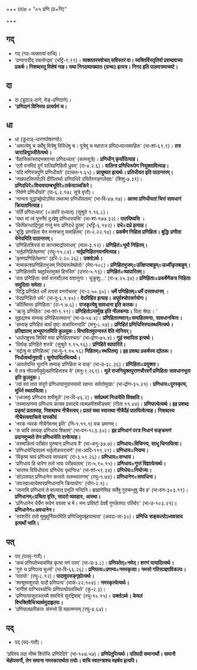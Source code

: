 +++
title = "०५ प्रणि (प्र+नि)"

+++

## गद्
- गद् (गद-व्यक्तायां वाचि)।
- 'प्रण्यगादीद् राक्षसेन्द्रम्' (भट्टि॰९.९९)। **व्यक्ततरमवोचत् सविस्तरं वा। व्यक्तिर्विस्तृतिर्वा प्रशब्दवाच्यः प्रकर्षः। निशब्दस्तु विशेषं नाह। यथा निगदव्याख्यातः (ग्रन्थः) इत्यत्र। निगद इति पाठमात्रमाचष्टे।** 

## दा
- दा (डुदाञ्-दाने, मेङ्-प्रणिदाने)।
- **'प्रणिदानं विनिमयः प्रत्यर्पणं च।** 

## धा
- धा (डुधाञ्-धारणपोषरण्योः)
- 'अमात्येषु च सर्वेषु मित्रेषु विविधेषु च। पुत्रेषु च महाराज प्रणिदध्यात्समाहितः' (भा॰शां॰६९.९)। **तत्र चारान्नियुञ्जीतेत्यर्थः।** 
- 'वैहासिकांस्तद्भक्तान्वा प्रणिदध्यात्' (कामसूत्रे)। **प्रणिधीन् कृर्यादित्याह।** 
- 'एतौ वनमिदं दुर्गं वालिप्रणिहितौ ध्रुवम्' (रा॰४.२.६)। **वालिना प्रणिधिरूपेण नियुक्तावित्याह।** 
- 'यदि मणिस्त्रपुणि प्रणिधीयते' (पञ्चत॰१.६५)। **प्रत्युष्यत इत्यर्थः। प्रतिधीयत इति पाठान्तरम्।** 
- 'नखपदलिपयोऽपि दीपितार्थाः प्रणिदधिरे दयितैरनङ्गलेखाः' (शिशु॰७.३९)। **प्रणिदधिरे=विभावयाम्बभूविरे=तर्कयाञ्चक्रिरे।** 
- 'निर्वणे प्रणिधीयते' (पा॰६.२.१७८ सूत्रे वृत्तौ)।
- 'नान्यत्र युद्धाच्छ्रेयोऽस्ति तथात्मा प्रणिधीयताम्' (भा॰वि॰४७.१७)। **आत्मा प्रणिधीयतां चित्तं सावधानं क्रियतामित्याह।** 
- 'वर्तिं प्रणिदध्यात्' (=उपरि दध्यात्) (सुश्रुते १.१६.८)।
- 'यथा मां त्वं पुनर्नैवं दुःखेषु प्रणिधास्यसि' (भा॰शां॰१७७.३२)। **पातयिष्यसि** ।
- 'किष्किन्धाद्रिगुहां गन्तुं मनः प्रणिदधे द्रुतम्' (भट्टि॰६.१४२)। **दधे=दध्रे इत्याह।** 
- 'बुद्धिः प्राणहिता येन मनश्चानु समाहितम्' (रा॰२.२२.१४)। **प्रकर्षेण निहिता प्रणिहिता। बुद्धिः प्रणीता येनेयमिति पाठान्तरम्।** 
- 'प्रणिहितशिरसं वा कान्तमार्द्रापराधम्' (माल॰३.१२)। **प्रणिहितं=भूमौ निहितम्।** 
- 'भर्तृप्रणिहितेक्षणम्' (रघु॰१५.८४)। **भर्तृप्रणिहितनयनमित्याह।** 
- 'कृष्णप्रणिहितेक्षणाः' (हरि॰२.२०.२६)। **उक्तोऽर्थः।** 
- 'मामाकाशप्रणिहितभुजम् निर्दयाश्लेषहेतोः' (मेघ॰१०८)। **प्रणिहितभुजम्=उत्क्षिप्तबाहुम्=ऊर्ध्वीकृतबाहुम्।** 
- 'प्रणिहितमपि चक्षुर्ग्रस्तमुक्तं हिनस्ति' (उत्तर॰५.१३)। **प्रणिहितं=व्यापारितम्।** 
- 'ततः प्रणिहिताः सर्वा वानर्योऽस्य वशानुगाः। चुक्रुशुः...' (रा॰४.२५.३४)॥ **प्रणिहिताः=प्रकर्षेणैकत्र निहिताः समुदिताः समेताः।** 
- 'विद्धि प्रणिहितं धर्मे तापसं वनगोचरम्' (रा॰२.५०.३०)। **धर्मे पणिहितम्=धर्मे दत्तावधानम्** ।
- 'वेदप्रणिहितो धर्मः' (भा॰पु॰६.१.४०)। **वेदविहित इत्याह। अपूर्वश्चोपसर्गयोगः।** 
- 'कीर्तिमन्तः प्रणिहिताः' (रा॰१.७.६)। **राजकृत्येषु सावधाना इति कतकः।** 
- 'ऋजुः प्रणिहितः' (भा॰शां॰९.१९)। **प्रणिहितोऽन्तर्मुख इति नीलकण्ठः।** पिता श्रेष्ठः। '
- सुहृद्यश्च सम्यक् प्रणिहितात्मवान्' (भा॰उ॰५४.४)। **प्रणिहितात्मवान्=समाहितमनाः, सावधानचित्तः।** 
- 'सम्यक् प्रणिहितं चार्थं पृष्टः सन्नाभिनन्दति' (मनु॰८.५४)। **प्रणिहितं प्रणिधिभिरुपलब्धमित्यर्थः। प्रतिज्ञातम् अभ्युपगतमिति कुल्लूकः। विभावितमुपन्यस्तं वेति मोनियर्।** 
- 'धार्तराष्ट्रस्य शिबिरे मया प्रणिहिताश्चराः' (भा॰द्रोण॰७५.४)। **गूढं स्थापिता इत्यर्थः।** 
- 'तिर्यक् प्रणिहिते शस्त्रे' (सुश्रुते १.९५.१६)। **प्रणिहिते व्यापारिते।** 
- 'यद्दोःषु मा प्रणिहितम्' (भा॰पु॰१.१५.१६) **निहितम्=स्थपितम्)। इह प्रशब्दः प्रकर्षस्य द्योतकः। निर्धात्वर्थानुवादी। सुगोपायितमित्यर्थः।** 
- 'आवर्तयन्ति भूतानि सम्यक् प्रणिहिता च वाक्' (भा॰उ॰३८.३६)। **प्रणिहिता=प्रयुक्ता।** 
- ये तत्र नोपसर्पेयुर्मूलप्रणिहिताश्च ये' (मनु॰९.२६९)। **मूले राजनियुक्तपुराणचौरवर्गे प्रणिहिताः सावधानभूता इति कुल्लूकः।** 
- 'त्वां वयं तात संयुगे प्रणिधायानुयास्यामो रक्षन्तः सर्वतोमुखाः' (भा॰द्रोण॰३५.२१)। **प्रणिधाय=पुरस्कृत्य, मूर्ध्नि स्थापयित्वा।** 
- '(ध्वजम्) प्रणिधाय शमीमूले' (भा॰वि॰४६.२)। **सर्वप्रथमं निधायेति विवक्षति।** 
- 'तस्मात्प्रणम्य प्रणिधाय कायम् प्रसादये त्वामहमीशमीड्यम्' (गीता ११.४४)। **प्रणिपात्येत्यर्थः। इह प्रशब्दः प्रकृष्टं प्रततमाह, निशब्दश्च नीचैस्त्वम्। प्रततं यथा स्यात्तथा नीचैर्देहं पातयित्वेत्याह।**  **निशब्दस्य नीचैस्त्ववाचित्वे यास्कीयं** 
- 'नरकं न्यरकं नीचैर्गमनम् इति' (नि॰१.११.१) वचः प्रमाणम्।
- 'स चापि सम्यक् प्रणिधाय शिक्षाम्' (भा॰वन॰१८३.३०)। **इह प्रणिधानं परत्र निधानं सङ्क्रमणं प्रदानमुच्यते तेन प्रणिधायेति दत्त्वेत्याह।** 
- 'तस्मान्नित्यं परीक्षेत पुरुषान् प्रणिधाय वै' (भा॰अनु॰३७.७)। **प्रणिधाय=विचिन्त्य, साधु चिन्तयित्वा।** 
- 'प्रणिधायेन्द्रियग्रामं भर्तृलोकपरायणे' (भा॰आदि॰११९.२९)। **प्रणिधाय=नियम्य।** 
- 'विकृष्य चापं प्रणिधाय सायकम्' (रा॰३.५९.२६)। **प्रणिधाय=सन्धाय।** 
- 'प्रणिधाय हि चारेण ततो भावः परीक्ष्यताम्' (रा॰५.९०.१५)। **प्रणिधाय=गुप्तं विज्ञायेत्यर्थः।** 
- 'चारश्च विविधोपायः प्रणिधेयः पृथग्विधः' (भा॰शां॰५९.३४)। **प्रणिधेयः=नियोज्यः।** 
- 'सोऽपश्यत् प्रणिधानेन सन्ततेः स्तम्भवारणम्' (रघु॰१.७४)। **प्रणिधानेन=समाधिना।** 
- 'तपःस्वाध्यायेश्वरप्रणिधानानि क्रियायोगः' (योग॰२.१)।
- 'जानामि प्रणिधानं ते बाल्यात् प्रभृति नन्दिनि। ब्राह्मणेष्विह सर्वेषु गुरुबन्धुषु चैव ह' (भा॰वन॰३०३.१९)। **प्रणिधानम्=प्रश्रिता वृत्तिः, सादरो व्यवहारः, आस्था।** 
- 'प्रणिधानेन धैर्येण रूपेण वयसा च मे। मनः प्रविष्टो देवर्षे गुणकेश्याः पतिर्वरः' (भा॰उ॰१०३.२१)॥ **प्रणिधानेन=अवधानेन।** 
- 'स्वशरीरं ततो मुमुक्षुर्नियतमिति प्रणिधिमुपबृंहयामास' (अवदा॰जा॰३०)। **प्रणिधिः सङ्कल्पोऽध्यवसाय इत्यर्थो भाति।** 

## पत्
- पत् (पत्लृ-गतौ)।
- 'कथं प्रणिपतेच्चायमिह कृत्वा पणं परम्' (भा॰उ॰३.८)। **प्रणिपतेत्=नमेत्। शरणं यायादित्यर्थः।** 
- 'गुरुं च प्रणिपत्य मूर्ध्ना' (भा॰वि॰६६.२६)। **प्रणिपत्य=प्रणम्य=नमस्कृत्वा। नमसो गतिसञ्ज्ञाविकल्पः।** 
- 'पादयोः' (रघु॰८.१२)। **पादावुपसङ्गृह्येत्यर्थः।** 
- 'श्वश्रूश्वशुरयोः पादौ प्रणिपत्य' (मार्क॰२२.१०४)। **नमस्कृत्येत्यर्थः।** 
- 'वागीशं वाग्भिरर्थ्याभिः प्रणिपत्योपतस्थिरे' (कु॰२.३)।
- 'प्रणिपत्यासुरास्तस्मै शमयित्रे सुरद्विषाम्' (रघु॰१०.१५)। **उक्तोऽर्थः। केवलं विभक्तिवैचित्र्यार्थमुदाहृतयः।** 
- 'प्रणिपातप्रतीकारः संरम्भो हि महात्मनाम् (रघु॰४.६४)।

## पद्
- पद् (पद-गतौ)।

'प्रविश्य तदा भीष्मं शिरोभिः प्रणिपेदिरे' (भा॰१०७.५७)। **प्रणिपेतुरित्यर्थः। पतिपदी समानार्थौ। समानौ चेहोपसर्गौ, तेन समाना नमस्कारार्थता तयोः। वाचि स्वतन्त्राश्च महर्षय इत्यपि।** 

